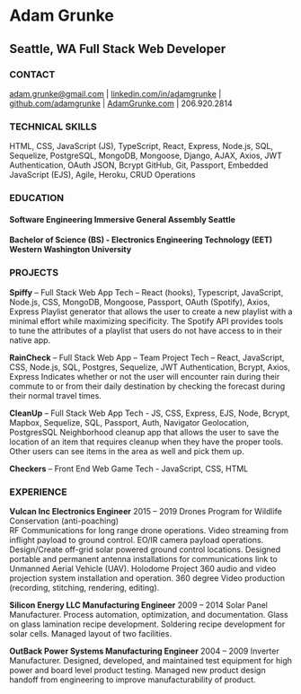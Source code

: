 # Adam Grunke
## Seattle, WA		Full Stack Web Developer		

### CONTACT
<adam.grunke@gmail.com> | [linkedin.com/in/adamgrunke](https://www.linkedin.com/in/adamgrunke/) | [github.com/adamgrunke](https://github.com/adamgrunke) | [AdamGrunke.com](adamgrunke.com) | 206.920.2814

### TECHNICAL SKILLS
HTML, CSS, JavaScript (JS), TypeScript, React, Express, Node.js, 
SQL, Sequelize, PostgreSQL, MongoDB, Mongoose, Django, AJAX, Axios,
JWT Authentication, OAuth JSON, Bcrypt GitHub, Git, Passport, 
Embedded JavaScript (EJS), Agile, Heroku, CRUD Operations     

### EDUCATION
#### Software Engineering Immersive 						General Assembly Seattle
#### Bachelor of Science (BS) - Electronics Engineering Technology (EET)		Western Washington University

### PROJECTS
**Spiffy** – Full Stack Web App
Tech – React (hooks), Typescript, JavaScript, Node.js, CSS, MongoDB, Mongoose, Passport, OAuth (Spotify), Axios, Express
Playlist generator that allows the user to create a new playlist with a minimal effort while maximizing specificity. The Spotify API provides tools to tune the attributes of a playlist that users do not have access to in their native app. 

**RainCheck** – Full Stack Web App – Team Project
Tech – React, JavaScript, CSS, Node.js, SQL, Postgres, Sequelize, JWT Authentication, Bcrypt, Axios, Express
Indicates whether or not the user will encounter rain during their commute to or from their daily destination by checking the forecast during their normal travel times. 

**CleanUp** – Full Stack Web App
Tech - JS, CSS, Express, EJS, Node, Bcrypt, Mapbox, Sequelize, SQL, Passport, Auth, Navigator Geolocation, PostgresSQL
Neighborhood cleanup app that allows the user to save the location of an item that requires cleanup when they have the proper tools. Other users can see items in the area as well and pick them up. 

**Checkers** – Front End Web Game
Tech - JavaScript, CSS, HTML

### EXPERIENCE
**Vulcan Inc			Electronics Engineer**						2015 – 2019
Drones Program for Wildlife Conservation (anti-poaching)	
RF Communications for long range drone operations. Video streaming from inflight payload to ground control. EO/IR camera payload operations. Design/Create off-grid solar powered ground control locations. Designed portable and permanent antenna installations for communications link to Unmanned Aerial Vehicle (UAV).
Holodome Project
360 audio and video projection system installation and operation. 360 degree Video production (recording, stitching, rendering, editing). 

**Silicon Energy LLC		Manufacturing Engineer**					2009 – 2014
Solar Panel Manufacturer. Process automation, optimization, and documentation. Glass on glass lamination recipe development. Soldering recipe development for solar cells. Managed layout of two facilities. 

**OutBack Power Systems	Manufacturing Engineer**					2004 – 2009
Inverter Manufacturer. Designed, developed, and maintained test equipment for high power and board level product testing. Managed new product design handoff from engineering to improve manufacturability of product. 
